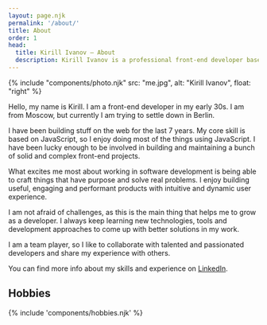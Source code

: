 ```yaml
---
layout: page.njk
permalink: '/about/'
title: About
order: 1
head:
  title: Kirill Ivanov – About
  description: Kirill Ivanov is a professional front-end developer based in Berlin, Germany.
---
```


{% include "components/photo.njk" src: "me.jpg", alt: "Kirill Ivanov", float: "right" %}

Hello, my name is Kirill. I am a front-end developer in my early 30s. I am from Moscow, but currently I am trying to settle down in Berlin.

I have been building stuff on the web for the last 7 years. My core skill is based on JavaScript, so I enjoy doing most of the things using JavaScript. I have been lucky enough to be involved in building and maintaining a bunch of solid and complex front-end projects.

What excites me most about working in software development is being able to craft things that have purpose and solve real problems. I enjoy building useful, engaging and performant products with intuitive and dynamic user experience.

I am not afraid of challenges, as this is the main thing that helps me to grow as a developer. I always keep learning new technologies, tools and development approaches to come up with better solutions in my work.

I am a team player, so I like to collaborate with talented and passionated developers and share my experience with others.

You can find more info about my skills and experience on <a href="https://www.linkedin.com/in/kirillunlimited" target="_blank" rel="noopener noreferrer">LinkedIn</a>.

## Hobbies

{% include 'components/hobbies.njk' %}
